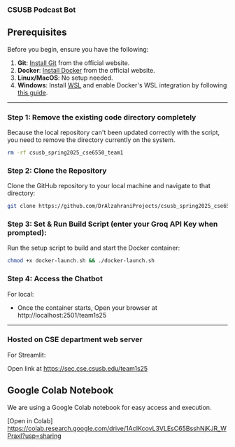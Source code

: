 ### CSUSB Podcast Bot

## Prerequisites

Before you begin, ensure you have the following:

1. **Git**: [Install Git](https://git-scm.com/) from the official website.
2. **Docker**: [Install Docker](https://www.docker.com) from the official website.
3. **Linux/MacOS**: No setup needed.
4. **Windows**: Install [WSL](https://learn.microsoft.com/en-us/windows/wsl/install) and enable Docker's WSL integration by following [this guide](https://docs.docker.com/desktop/windows/wsl/).

---
### Step 1: Remove the existing code directory completely

Because the local repository can't been updated correctly with the script, you need to remove the directory currently on the system.

```bash
rm -rf csusb_spring2025_cse6550_team1 
```
### Step 2: Clone the Repository

Clone the GitHub repository to your local machine and navigate to that directory:

```bash
git clone https://github.com/DrAlzahraniProjects/csusb_spring2025_cse6550_team1 && cd csusb_spring2025_cse6550_team1
```

### Step 3: Set & Run Build Script (enter your Groq API Key when prompted):

Run the setup script to build and start the Docker container:

```bash
chmod +x docker-launch.sh && ./docker-launch.sh
```

### Step 4: Access the Chatbot

For local:

- Once the container starts, Open your browser at http://localhost:2501/team1s25

---

### Hosted on CSE department web server

For Streamlit:

Open link at https://sec.cse.csusb.edu/team1s25

## Google Colab Notebook  

We are using a Google Colab notebook for easy access and execution.

[Open in Colab] https://colab.research.google.com/drive/1AcIKcovL3VLEsC65BsshNjKJR_WPraxI?usp=sharing
